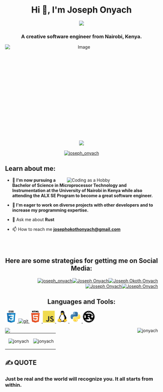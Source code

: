 <h1 align="center">Hi 👋, I'm Joseph Onyach</h1>

<p align="center">
   <image width="150" src="https://media.tenor.com/AP5Gtt9f6HEAAAAj/dm4uz3-foekoe.gif">

<h3 align="center">A creative software engineer from Nairobi, Kenya.</h3>
  
<p align="center">
 <img height="300" width="900" src="https://media.tenor.com/bgwfqPGmRRgAAAAS/coding-internet-security.gif" alt="Image" style="display: block; margin: 0 auto;">
<br>
<img src="https://visitor-badge.laobi.icu/badge?page_id=Gtindi.Gtindi">

<p align="center"> <a href="https://twitter.com/joseph_onyach" target="blank"><img src="https://img.shields.io/twitter/follow/joseph_onyach?logo=twitter&style=for-the-badge" alt="joseph_onyach" /></a> </p>
      
 <h2>Learn about me:</h2>

<img align="right" alt="Coding as a Hobby" width="300" src="https://miro.medium.com/max/1400/0*C-cPP9D2MIyeexAT.gif">

- 🌱 **I'm now pursuing a Bachelor of Science in Microprocessor Technology and Instrumentation at the University of Nairobi in Kenya while also attending the ALX SE Program to become a great software engineer.**

- **👯 I'm eager to work on diverse projects with other developers and to increase my programming expertise.**

- 💬 Ask me about **Rust**

- 📫 How to reach me **josephokothonyach@gmail.com**

<br>
 <br>
<h2 align="center">Here are some strategies for getting me on Social Media:</h2>
      
<p align="right">
<a href="https://twitter.com/joseph_onyach" target="blank"><img align="center" src="https://raw.githubusercontent.com/rahuldkjain/github-profile-readme-generator/master/src/images/icons/Social/twitter.svg" charset="utf-8" alt="joseph_onyach" height="30" width="40" /></a><a href="https://linkedin.com/in/joseph-onyach-46bbb9223/?lipi=urn%3ali%3apage%3aprofile_common_profile_index%3bf900728c-1a89-4a05-8aa7-e75bd148bb68" target="blank"><img align="center" src="https://raw.githubusercontent.com/rahuldkjain/github-profile-readme-generator/master/src/images/icons/Social/linked-in-alt.svg" alt="Joseph Onyach" height="30" width="40" /></a><a href="https://stackoverflow.com/users/19530515/joseph-okoth-onyach" target="blank"><img align="center" src="https://raw.githubusercontent.com/rahuldkjain/github-profile-readme-generator/master/src/images/icons/Social/stack-overflow.svg" alt="Joseph Okoth Onyach" height="30" width="40" /></a><a href="https://www.facebook.com/joseph.onyach.52" target="blank"><img align="center" src="https://raw.githubusercontent.com/rahuldkjain/github-profile-readme-generator/master/src/images/icons/Social/facebook.svg" alt="Joseph Onyach" height="30" width="40" /></a><a href="https://www.instagram.com/joseph_onyach/" target="blank"><img align="center" src="https://raw.githubusercontent.com/rahuldkjain/github-profile-readme-generator/master/src/images/icons/Social/instagram.svg" alt="Joseph Onyach" height="30" width="40" /></a>
</p>

<h2 align="center">Languages and Tools:</h2>
      
<p align="left"> <a href="https://www.w3schools.com/css/" target="_blank" rel="noreferrer"> <img src="https://raw.githubusercontent.com/devicons/devicon/master/icons/css3/css3-original-wordmark.svg" alt="css3" width="40" height="40"/> </a> <a href="https://git-scm.com/" target="_blank" rel="noreferrer"> <img src="https://www.vectorlogo.zone/logos/git-scm/git-scm-icon.svg" alt="git" width="40" height="40"/> </a> <a href="https://www.w3.org/html/" target="_blank" rel="noreferrer"> <img src="https://raw.githubusercontent.com/devicons/devicon/master/icons/html5/html5-original-wordmark.svg" alt="html5" width="40" height="40"/> </a> <a href="https://developer.mozilla.org/en-US/docs/Web/JavaScript" target="_blank" rel="noreferrer"> <img src="https://raw.githubusercontent.com/devicons/devicon/master/icons/javascript/javascript-original.svg" alt="javascript" width="40" height="40"/> </a> <a href="https://www.linux.org/" target="_blank" rel="noreferrer"> <img src="https://raw.githubusercontent.com/devicons/devicon/master/icons/linux/linux-original.svg" alt="linux" width="40" height="40"/> </a> <a href="https://www.python.org" target="_blank" rel="noreferrer"> <img src="https://raw.githubusercontent.com/devicons/devicon/master/icons/python/python-original.svg" alt="python" width="40" height="40"/> </a> <a href="https://www.rust-lang.org" target="_blank" rel="noreferrer"> <img src="https://raw.githubusercontent.com/devicons/devicon/master/icons/rust/rust-plain.svg" alt="rust" width="40" height="40"/> </a> </p>

<p>
  <img align="left" src="https://media.tenor.com/Z_Ah8rkdZ4YAAAAM/walking-code.gif">
  <img align="right" src="https://github-readme-stats.vercel.app/api/top-langs?username=jonyach&show_icons=true&locale=en&layout=compact" alt="jonyach" /></p>

<table>
   <td>
      <p>&nbsp;<img align="center" src="https://github-readme-stats.vercel.app/api?username=jonyach&show_icons=true&locale=en" alt="jonyach" /></p>
   </td>
   <td>
      <p><img align="center" src="https://github-readme-streak-stats.herokuapp.com/?user=jonyach&" alt="jonyach" /></p>
   </td>
</table>

## ✍️ QUOTE

### Just be real and the world will recognize you. It all starts from within.

      
